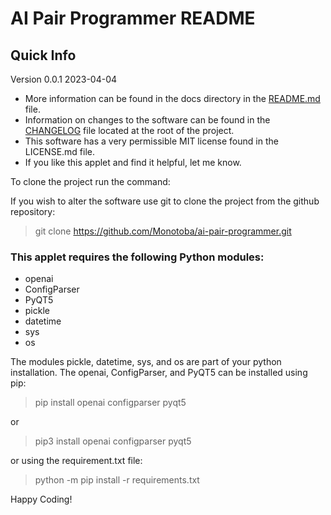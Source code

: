 # AI Pair Programmer README
## Quick Info

Version 0.0.1 2023-04-04
- More information can be found in the docs directory in the [README.md](https://github.com/Monotoba/ai-pair-programmer/blob/main/docs/USERGUIDE.md) file.
- Information on changes to the software can be found in the [CHANGELOG](https://github.com/Monotoba/ai-pair-programmer/blob/main/CHANGELOG.md) file 
located at the root of the project.
- This software has a very permissible MIT license found in the LICENSE.md file.
- If you like this applet and find it helpful, let me know.

To clone the project run the command:

If you wish to alter the software use git to clone the project from
the github repository:

 > git clone https://github.com/Monotoba/ai-pair-programmer.git

### This applet requires the following Python modules:
- openai
- ConfigParser
- PyQT5
- pickle
- datetime
- sys
- os

The modules pickle, datetime, sys, and os are part of your python installation.
The openai, ConfigParser, and PyQT5 can be installed using pip:

 > pip install openai configparser pyqt5

or 

 > pip3 install openai configparser pyqt5

or using the requirement.txt file:

 > python -m pip install -r requirements.txt

Happy Coding!
